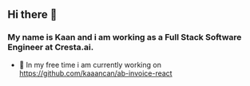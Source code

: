 ## Hi there 👋

### My name is Kaan and i am working as a Full Stack Software Engineer at Cresta.ai.

- 🔭 In my free time i am currently working on https://github.com/kaaancan/ab-invoice-react

<!--
**kaaancan/kaaancan** is a ✨ _special_ ✨ repository because its `README.md` (this file) appears on your GitHub profile.

Here are some ideas to get you started:

- 🔭 I’m currently working on ...
- 🌱 I’m currently learning ...
- 👯 I’m looking to collaborate on ...
- 🤔 I’m looking for help with ...
- 💬 Ask me about ...
- 📫 How to reach me: ...
- 😄 Pronouns: ...
- ⚡ Fun fact: ...
-->
